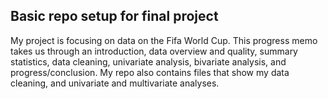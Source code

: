 ## Basic repo setup for final project


My project is focusing on data on the Fifa World Cup. This progress memo takes us through an introduction, data overview and quality, summary statistics, data cleaning, univariate analysis, bivariate analysis, and progress/conclusion. My repo also contains files that show my data cleaning, and univariate and multivariate analyses.